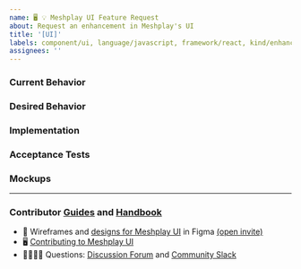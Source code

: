 ```yaml
---
name: 🖥 💡 Meshplay UI Feature Request
about: Request an enhancement in Meshplay's UI
title: '[UI]'
labels: component/ui, language/javascript, framework/react, kind/enhancement
assignees: ''
---
```


### Current Behavior
<!-- A brief description of what the problem is. (e.g. I need to be able to...) -->

### Desired Behavior
<!-- A brief description of the enhancement. -->

### Implementation
<!-- Specifics on the approach to fulfilling the feature request. -->

### Acceptance Tests
<!-- Stipulations of functional behavior or non-functional items that must be in-place in order for the issue to be closed. -->

### Mockups
<!-- Any visual diagrams of the desired user interface. -->

---

### Contributor [Guides](https://docs.khulnasoft.com/project/contributing) and [Handbook](https://layer5.io/community/handbook)

- 🎨 Wireframes and [designs for Meshplay UI](https://www.figma.com/file/SMP3zxOjZztdOLtgN4dS2W/Meshplay-UI) in Figma [(open invite)](https://www.figma.com/team_invite/redeem/qJy1c95qirjgWQODApilR9)
- 🖥 [Contributing to Meshplay UI](https://docs.khulnasoft.com/project/contributing/contributing-ui)
- 🙋🏾🙋🏼 Questions: [Discussion Forum](http://discuss.khulnasoft.com) and [Community Slack](https://slack.khulnasoft.com)
